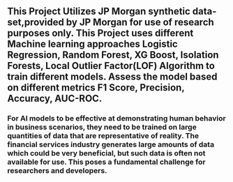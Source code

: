 ## This Project Utilizes JP Morgan synthetic data-set,provided by JP Morgan for use of research purposes only. This Project uses different Machine learning approaches Logistic Regression, Random Forest, XG Boost, Isolation Forests, Local Outlier Factor(LOF) Algorithm to train different models. Assess the model based on different metrics F1 Score, Precision, Accuracy, AUC-ROC. 


### For AI models to be effective at demonstrating human behavior in business scenarios, they need to be trained on large quantities of data that are representative of reality. The financial services industry generates large amounts of data which could be very beneficial, but such data is often not available for use. This poses a fundamental challenge for researchers and developers.
